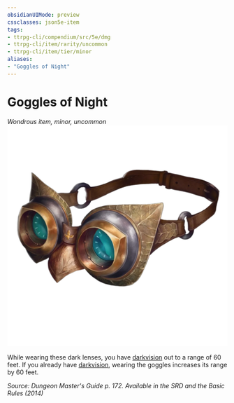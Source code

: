 ```yaml
---
obsidianUIMode: preview
cssclasses: json5e-item
tags:
- ttrpg-cli/compendium/src/5e/dmg
- ttrpg-cli/item/rarity/uncommon
- ttrpg-cli/item/tier/minor
aliases: 
- "Goggles of Night"
---
```

# Goggles of Night
*Wondrous item, minor, uncommon*  
![](/CLI/items/img/goggles-of-night.webp#right)


While wearing these dark lenses, you have [darkvision](/CLI/senses.md#Darkvision) out to a range of 60 feet. If you already have [darkvision](/CLI/senses.md#Darkvision), wearing the goggles increases its range by 60 feet.

*Source: Dungeon Master's Guide p. 172. Available in the <span title='Systems Reference Document (5.1)'>SRD</span> and the Basic Rules (2014)*